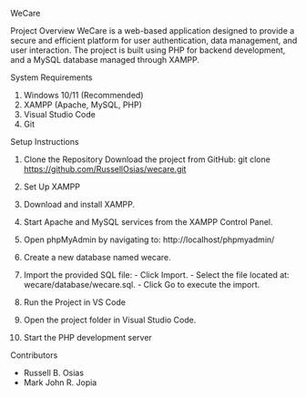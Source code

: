 WeCare

Project Overview
WeCare is a web-based application designed to provide a secure and efficient platform for user authentication,
data management, and user interaction. The project is built using PHP for backend development, and a MySQL database managed through XAMPP.

System Requirements
1. Windows 10/11 (Recommended)
2. XAMPP (Apache, MySQL, PHP)
3. Visual Studio Code
4. Git

Setup Instructions

1. Clone the Repository
Download the project from GitHub: git clone https://github.com/RussellOsias/wecare.git

2. Set Up XAMPP
  1. Download and install XAMPP.
  2.  Start Apache and MySQL services from the XAMPP Control Panel.
  3.  Open phpMyAdmin by navigating to: http://localhost/phpmyadmin/
  4.  Create a new database named wecare.
  5.  Import the provided SQL file:
    -  Click Import.
    - Select the file located at: wecare/database/wecare.sql.
    - Click Go to execute the import.

3. Run the Project in VS Code
  1. Open the project folder in Visual Studio Code.
  2. Start the PHP development server

Contributors
  - Russell B. Osias
  - Mark John R. Jopia
